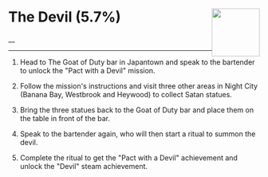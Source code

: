 # The Devil (5.7%) <img style="float: right;" src="https://cdn.akamai.steamstatic.com/steamcommunity/public/images/apps/1091500/e63819b5dc0e127a2535e4fd76f726b1ba442afa.jpg" width="96" height="96">

__

---

1. Head to The Goat of Duty bar in Japantown and speak to the bartender to unlock the "Pact with a Devil" mission.

2. Follow the mission's instructions and visit three other areas in Night City (Banana Bay, Westbrook and Heywood) to collect Satan statues.

3. Bring the three statues back to the Goat of Duty bar and place them on the table in front of the bar.

4. Speak to the bartender again, who will then start a ritual to summon the devil.

5. Complete the ritual to get the "Pact with a Devil" achievement and unlock the "Devil" steam achievement.